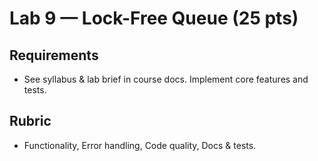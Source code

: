 # Lab 9 — Lock-Free Queue (25 pts)

## Requirements
- See syllabus & lab brief in course docs. Implement core features and tests.

## Rubric
- Functionality, Error handling, Code quality, Docs & tests.
